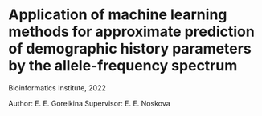 # Application of machine learning methods for approximate prediction of demographic history parameters by the allele-frequency spectrum

Bioinformatics Institute, 2022

Author: E. E. Gorelkina
Supervisor: E. E. Noskova
